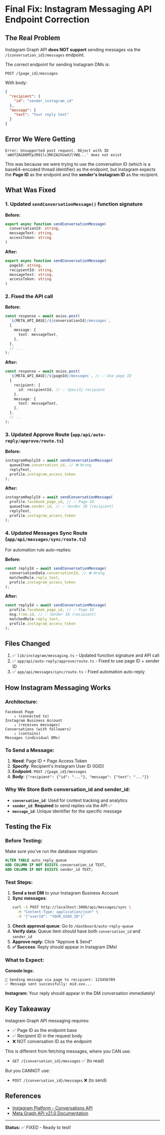 # Final Fix: Instagram Messaging API Endpoint Correction

## The Real Problem

Instagram Graph API **does NOT support** sending messages via the `/{conversation_id}/messages` endpoint.

The correct endpoint for sending Instagram DMs is:
```
POST /{page_id}/messages
```

With body:
```json
{
  "recipient": {
    "id": "sender_instagram_id"
  },
  "message": {
    "text": "Your reply text"
  }
}
```

## Error We Were Getting

```
Error: Unsupported post request. Object with ID 'aWdfZAG06MTpJR01lc3NhZA2VUaHJlYWQ...' does not exist
```

This was because we were trying to use the conversation ID (which is a base64-encoded thread identifier) as the endpoint, but Instagram expects the **Page ID** as the endpoint and the **sender's Instagram ID** as the recipient.

## What Was Fixed

### 1. Updated `sendConversationMessage()` function signature

**Before:**
```typescript
export async function sendConversationMessage(
  conversationId: string,
  messageText: string,
  accessToken: string
)
```

**After:**
```typescript
export async function sendConversationMessage(
  pageId: string,
  recipientId: string,
  messageText: string,
  accessToken: string
)
```

### 2. Fixed the API call

**Before:**
```typescript
const response = await axios.post(
  `${META_API_BASE}/${conversationId}/messages`,
  {
    message: {
      text: messageText,
    },
  },
  // ...
);
```

**After:**
```typescript
const response = await axios.post(
  `${META_API_BASE}/${pageId}/messages`, // ✅ Use page ID
  {
    recipient: {
      id: recipientId, // ✅ Specify recipient
    },
    message: {
      text: messageText,
    },
  },
  // ...
);
```

### 3. Updated Approve Route (`app/api/auto-reply/approve/route.ts`)

**Before:**
```typescript
instagramReplyId = await sendConversationMessage(
  queueItem.conversation_id, // ❌ Wrong
  replyText,
  profile.instagram_access_token
);
```

**After:**
```typescript
instagramReplyId = await sendConversationMessage(
  profile.facebook_page_id, // ✅ Page ID
  queueItem.sender_id, // ✅ Sender ID (recipient)
  replyText,
  profile.instagram_access_token
);
```

### 4. Updated Messages Sync Route (`app/api/messages/sync/route.ts`)

For automation rule auto-replies:

**Before:**
```typescript
const replyId = await sendConversationMessage(
  conversationData.conversationId, // ❌ Wrong
  matchedRule.reply_text,
  profile.instagram_access_token
);
```

**After:**
```typescript
const replyId = await sendConversationMessage(
  profile.facebook_page_id, // ✅ Page ID
  msg.from.id, // ✅ Sender ID (recipient)
  matchedRule.reply_text,
  profile.instagram_access_token
);
```

## Files Changed

1. ✅ `lib/instagram/messaging.ts` - Updated function signature and API call
2. ✅ `app/api/auto-reply/approve/route.ts` - Fixed to use page ID + sender ID
3. ✅ `app/api/messages/sync/route.ts` - Fixed automation auto-reply

## How Instagram Messaging Works

### Architecture:
```
Facebook Page
    ↓ (connected to)
Instagram Business Account
    ↓ (receives messages)
Conversations (with followers)
    ↓ (contains)
Messages (individual DMs)
```

### To Send a Message:
1. **Need**: Page ID + Page Access Token
2. **Specify**: Recipient's Instagram User ID (IGID)
3. **Endpoint**: `POST /{page_id}/messages`
4. **Body**: `{"recipient": {"id": "..."}, "message": {"text": "..."}}`

### Why We Store Both conversation_id and sender_id:
- **`conversation_id`**: Used for context tracking and analytics
- **`sender_id`**: **Required** to send replies via the API ✅
- **`message_id`**: Unique identifier for the specific message

## Testing the Fix

### Before Testing:
Make sure you've run the database migration:
```sql
ALTER TABLE auto_reply_queue
ADD COLUMN IF NOT EXISTS conversation_id TEXT,
ADD COLUMN IF NOT EXISTS sender_id TEXT;
```

### Test Steps:

1. **Send a test DM** to your Instagram Business Account
2. **Sync messages**:
   ```bash
   curl -X POST http://localhost:3000/api/messages/sync \
     -H "Content-Type: application/json" \
     -d '{"userId": "YOUR_USER_ID"}'
   ```
3. **Check approval queue**: Go to `/dashboard/auto-reply-queue`
4. **Verify data**: Queue item should have both `conversation_id` and `sender_id`
5. **Approve reply**: Click "Approve & Send"
6. **✅ Success**: Reply should appear in Instagram DMs!

### What to Expect:

**Console logs:**
```
📨 Sending message via page to recipient: 123456789
✅ Message sent successfully: mid.xxx...
```

**Instagram:**
Your reply should appear in the DM conversation immediately!

## Key Takeaway

Instagram Graph API messaging requires:
- ✅ Page ID as the endpoint base
- ✅ Recipient ID in the request body
- ❌ NOT conversation ID as the endpoint

This is different from fetching messages, where you CAN use:
- `GET /{conversation_id}/messages` ✅ (to read)

But you CANNOT use:
- `POST /{conversation_id}/messages` ❌ (to send)

## References

- [Instagram Platform - Conversations API](https://developers.facebook.com/docs/instagram-platform/instagram-api-with-instagram-login/conversations-api/)
- [Meta Graph API v21.0 Documentation](https://developers.facebook.com/docs/graph-api)

---

**Status:** ✅ FIXED - Ready to test!
